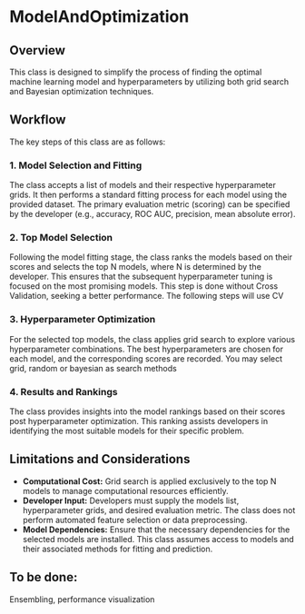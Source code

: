 # ModelAndOptimization

## Overview
This class is designed to simplify the process of finding the optimal machine learning model and hyperparameters by utilizing both grid search and Bayesian optimization techniques.

## Workflow
The key steps of this class are as follows:

### 1. Model Selection and Fitting
The class accepts a list of models and their respective hyperparameter grids. It then performs a standard fitting process for each model using the provided dataset. The primary evaluation metric (scoring) can be specified by the developer (e.g., accuracy, ROC AUC, precision, mean absolute error).

### 2. Top Model Selection
Following the model fitting stage, the class ranks the models based on their scores and selects the top N models, where N is determined by the developer. This ensures that the subsequent hyperparameter tuning is focused on the most promising models. This step is done without Cross Validation, seeking a better performance. The following steps will use CV

### 3. Hyperparameter Optimization
For the selected top models, the class applies grid search to explore various hyperparameter combinations. The best hyperparameters are chosen for each model, and the corresponding scores are recorded. You may select grid, random or bayesian as search methods

### 4. Results and Rankings
The class provides insights into the model rankings based on their scores post hyperparameter optimization. This ranking assists developers in identifying the most suitable models for their specific problem.

## Limitations and Considerations
- **Computational Cost:** Grid search is applied exclusively to the top N models to manage computational resources efficiently.
- **Developer Input:** Developers must supply the models list, hyperparameter grids, and desired evaluation metric. The class does not perform automated feature selection or data preprocessing.
- **Model Dependencies:** Ensure that the necessary dependencies for the selected models are installed. This class assumes access to models and their associated methods for fitting and prediction. 




## To be done:
Ensembling, performance visualization
